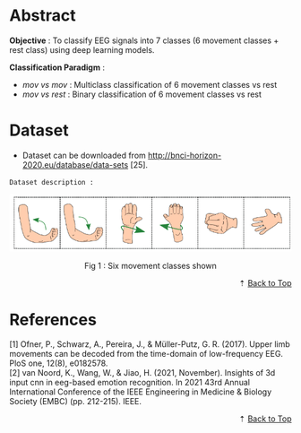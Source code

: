 <div id="back-to-top"> </div>

# Abstract
**Objective** : To classify EEG signals into 7 classes (6 movement classes + rest class) using deep learning models.

**Classification Paradigm** : 
- _mov vs mov_ : Multiclass classification of 6 movement classes vs rest
- _mov vs rest_ : Binary classification of 6 movement classes vs rest

# **Dataset**

- Dataset can be downloaded from http://bnci-horizon-2020.eu/database/data-sets [25].

```
Dataset description :

```

<img src="./img/label.png"/>
<p align="center">Fig 1 : Six movement classes shown</p>

<div align="right">&#8673; <a href="#back-to-top">Back to Top</a></div>


# References
[1] Ofner, P., Schwarz, A., Pereira, J., & Müller-Putz, G. R. (2017). Upper limb movements can be decoded from the time-domain of low-frequency EEG. PloS one, 12(8), e0182578.  
[2] van Noord, K., Wang, W., & Jiao, H. (2021, November). Insights of 3d input cnn in eeg-based emotion recognition. In 2021 43rd Annual International Conference of the IEEE Engineering in Medicine & Biology Society (EMBC) (pp. 212-215). IEEE.
<div align="right">&#8673; <a href="#back-to-top">Back to Top</a></div>